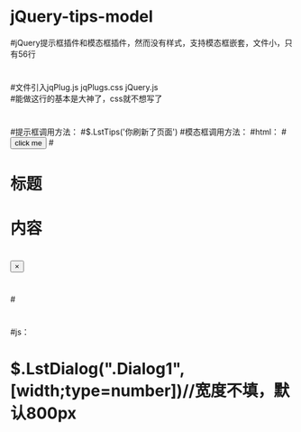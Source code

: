 # jQuery-tips-model
#jQuery提示框插件和模态框插件，然而没有样式，支持模态框嵌套，文件小，只有56行
#
#文件引入jqPlug.js jqPlugs.css jQuery.js   
#能做这行的基本是大神了，css就不想写了
#
#提示框调用方法：
#$.LstTips('你刷新了页面')
#模态框调用方法：
#html：
#<button class="dialog_btn">click me</button>
#<div class="Dialog" dialog="false"><!--需写明dialog="false"-->
#	<div>
#		<div class="dialogTitle"><!--header 需要有class='dialogTitle'-->
#			标题
#		</div>
#		<div class="dialogBody yourStyle"><!--body 需要有class='dialogBody'-->
#			内容	
#			<button dialog-toggle>×</button><!--任意元素（除了div）关闭只要加属性就好了-->
#		</div>
#    	</div>
#</div>
#
#js：
#	$.LstDialog(".Dialog1",[width;type=number])//宽度不填，默认800px
#
